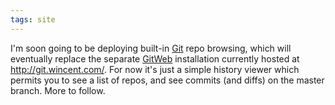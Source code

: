 ```yaml
---
tags: site
---
```


I'm soon going to be deploying built-in [Git](/wiki/Git) repo browsing, which will eventually replace the separate [GitWeb](/wiki/GitWeb) installation currently hosted at <http://git.wincent.com/>. For now it's just a simple history viewer which permits you to see a list of repos, and see commits (and diffs) on the master branch. More to follow.
